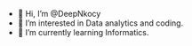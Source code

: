 - 👋 Hi, I’m @DeepNkocy
- 👀 I’m interested in Data analytics and coding.
- 🌱 I’m currently learning Informatics.

<!---
DeepNkocy/DeepNkocy is a ✨ special ✨ repository because its `README.md` (this file) appears on your GitHub profile.
You can click the Preview link to take a look at your changes.
--->

